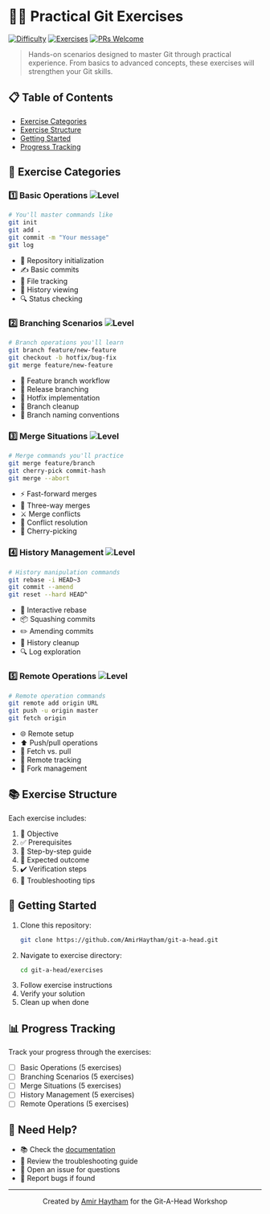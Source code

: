 # 🏋️‍♂️ Practical Git Exercises

[![Difficulty](https://img.shields.io/badge/difficulty-beginner%20to%20advanced-blue.svg)](https://github.com/AmirHaytham/git-a-head)
[![Exercises](https://img.shields.io/badge/exercises-25%2B-green.svg)](https://github.com/AmirHaytham/git-a-head/tree/master/exercises)
[![PRs Welcome](https://img.shields.io/badge/PRs-welcome-brightgreen.svg)](http://makeapullrequest.com)

> Hands-on scenarios designed to master Git through practical experience. From basics to advanced concepts, these exercises will strengthen your Git skills.

## 📋 Table of Contents
- [Exercise Categories](#exercise-categories)
- [Exercise Structure](#exercise-structure)
- [Getting Started](#getting-started)
- [Progress Tracking](#progress-tracking)

## 🎯 Exercise Categories

### 1️⃣ Basic Operations ![Level](https://img.shields.io/badge/level-beginner-green.svg)
```bash
# You'll master commands like
git init
git add .
git commit -m "Your message"
git log
```
- 📁 Repository initialization
- ✍️ Basic commits
- 📝 File tracking
- 📜 History viewing
- 🔍 Status checking

### 2️⃣ Branching Scenarios ![Level](https://img.shields.io/badge/level-intermediate-yellow.svg)
```bash
# Branch operations you'll learn
git branch feature/new-feature
git checkout -b hotfix/bug-fix
git merge feature/new-feature
```
- 🌿 Feature branch workflow
- 🚀 Release branching
- 🔧 Hotfix implementation
- 🧹 Branch cleanup
- 📝 Branch naming conventions

### 3️⃣ Merge Situations ![Level](https://img.shields.io/badge/level-intermediate-yellow.svg)
```bash
# Merge commands you'll practice
git merge feature/branch
git cherry-pick commit-hash
git merge --abort
```
- ⚡ Fast-forward merges
- 🔄 Three-way merges
- ⚔️ Merge conflicts
- 🤝 Conflict resolution
- 🍒 Cherry-picking

### 4️⃣ History Management ![Level](https://img.shields.io/badge/level-advanced-red.svg)
```bash
# History manipulation commands
git rebase -i HEAD~3
git commit --amend
git reset --hard HEAD^
```
- 🔄 Interactive rebase
- 📦 Squashing commits
- ✏️ Amending commits
- 🧹 History cleanup
- 🔍 Log exploration

### 5️⃣ Remote Operations ![Level](https://img.shields.io/badge/level-intermediate-yellow.svg)
```bash
# Remote operation commands
git remote add origin URL
git push -u origin master
git fetch origin
```
- 🌐 Remote setup
- ⬆️ Push/pull operations
- 🔄 Fetch vs. pull
- 📡 Remote tracking
- 🍴 Fork management

## 📚 Exercise Structure
Each exercise includes:
1. 🎯 Objective
2. ✅ Prerequisites
3. 📝 Step-by-step guide
4. 🏁 Expected outcome
5. ✔️ Verification steps
6. 🔧 Troubleshooting tips

## 🚀 Getting Started
1. Clone this repository:
   ```bash
   git clone https://github.com/AmirHaytham/git-a-head.git
   ```
2. Navigate to exercise directory:
   ```bash
   cd git-a-head/exercises
   ```
3. Follow exercise instructions
4. Verify your solution
5. Clean up when done

## 📊 Progress Tracking
Track your progress through the exercises:
- [ ] Basic Operations (5 exercises)
- [ ] Branching Scenarios (5 exercises)
- [ ] Merge Situations (5 exercises)
- [ ] History Management (5 exercises)
- [ ] Remote Operations (5 exercises)

## 🤝 Need Help?
- 📚 Check the [documentation](../README.md)
- 🤔 Review the troubleshooting guide
- 💬 Open an issue for questions
- 🐛 Report bugs if found

---
<p align="center">
Created by <a href="https://github.com/AmirHaytham">Amir Haytham</a> for the Git-A-Head Workshop
</p>
